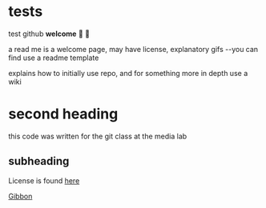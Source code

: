 # tests
test github **welcome**
:balloon: :wave:

a read me is a welcome page, may have license, explanatory gifs
--you can find use a readme template

explains how to initially use repo, and for something more in depth use a wiki
# second heading
this code was written for the git class at the media lab

## subheading

License is found [here](LICENSE)

[Gibbon](www.gibboncode.com)
